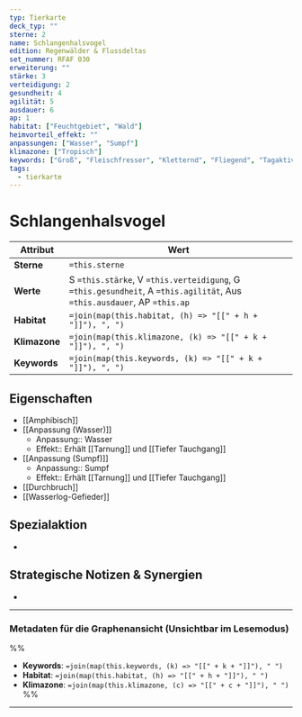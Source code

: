 ```yaml
---
typ: Tierkarte
deck_typ: ""
sterne: 2
name: Schlangenhalsvogel
edition: Regenwälder & Flussdeltas
set_nummer: RFAF 030
erweiterung: ""
stärke: 3
verteidigung: 2
gesundheit: 4
agilität: 5
ausdauer: 6
ap: 1
habitat: ["Feuchtgebiet", "Wald"]
heimvorteil_effekt: ""
anpassungen: ["Wasser", "Sumpf"]
klimazone: ["Tropisch"]
keywords: ["Groß", "Fleischfresser", "Kletternd", "Fliegend", "Tagaktiv"]
tags:
  - tierkarte
---
```


# Schlangenhalsvogel

| Attribut | Wert |
|---|---|
| **Sterne** | `=this.sterne` |
| **Werte** | S `=this.stärke`, V `=this.verteidigung`, G `=this.gesundheit`, A `=this.agilität`, Aus `=this.ausdauer`, AP `=this.ap` |
| **Habitat** | `=join(map(this.habitat, (h) => "[[" + h + "]]"), ", ")` |
| **Klimazone**| `=join(map(this.klimazone, (k) => "[[" + k + "]]"), ", ")` |
| **Keywords** | `=join(map(this.keywords, (k) => "[[" + k + "]]"), ", ")` |

## Eigenschaften

- [[Amphibisch]]
- [[Anpassung (Wasser)]]
	- Anpassung:: Wasser
	- Effekt:: Erhält [[Tarnung]] und [[Tiefer Tauchgang]]
- [[Anpassung (Sumpf)]]
	- Anpassung:: Sumpf
	- Effekt:: Erhält [[Tarnung]] und [[Tiefer Tauchgang]]
- [[Durchbruch]]
- [[Wasserlog-Gefieder]]

## Spezialaktion

- 

## Strategische Notizen & Synergien

-

---
### Metadaten für die Graphenansicht (Unsichtbar im Lesemodus)
%%
- **Keywords**: `=join(map(this.keywords, (k) => "[[" + k + "]]"), " ")`
- **Habitat**: `=join(map(this.habitat, (h) => "[[" + h + "]]"), " ")`
- **Klimazone**: `=join(map(this.klimazone, (c) => "[[" + c + "]]"), " ")`
%%
---